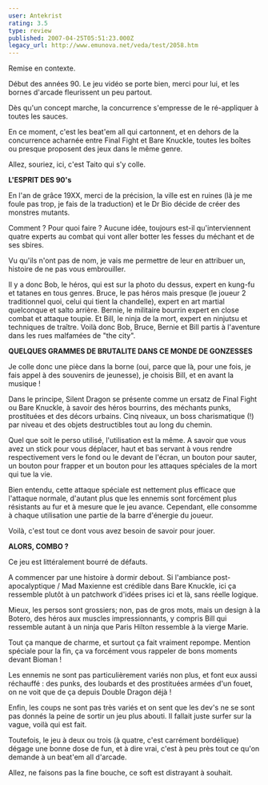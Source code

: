 ```yaml
---
user: Antekrist
rating: 3.5
type: review
published: 2007-04-25T05:51:23.000Z
legacy_url: http://www.emunova.net/veda/test/2058.htm
---
```

Remise en contexte.  

Début des années 90\. Le jeu vidéo se porte bien, merci pour lui, et les bornes d'arcade fleurissent un peu partout.  

Dès qu'un concept marche, la concurrence s'empresse de le ré-appliquer à toutes les sauces.  

En ce moment, c'est les beat'em all qui cartonnent, et en dehors de la concurrence acharnée entre Final Fight et Bare Knuckle, toutes les boîtes ou presque proposent des jeux dans le même genre.  

Allez, souriez, ici, c'est Taito qui s'y colle.  

  

**L'ESPRIT DES 90's**  

En l'an de grâce 19XX, merci de la précision, la ville est en ruines (là je me foule pas trop, je fais de la traduction) et le Dr Bio décide de créer des monstres mutants.  

Comment ? Pour quoi faire ? Aucune idée, toujours est-il qu'interviennent quatre experts au combat qui vont aller botter les fesses du méchant et de ses sbires.  

  

Vu qu'ils n'ont pas de nom, je vais me permettre de leur en attribuer un, histoire de ne pas vous embrouiller.  

Il y a donc Bob, le héros, qui est sur la photo du dessus, expert en kung-fu et tatanes en tous genres. Bruce, le pas héros mais presque (le joueur 2 traditionnel quoi, celui qui tient la chandelle), expert en art martial quelconque et salto arrière. Bernie, le militaire bourrin expert en close combat et attaque toupie. Et Bill, le ninja de la mort, expert en ninjutsu et techniques de traître. Voilà donc Bob, Bruce, Bernie et Bill partis à l'aventure dans les rues malfamées de "the city".  

  

**QUELQUES GRAMMES DE BRUTALITE DANS CE MONDE DE GONZESSES**  

Je colle donc une pièce dans la borne (oui, parce que là, pour une fois, je fais appel à des souvenirs de jeunesse), je choisis Bill, et en avant la musique !  

Dans le principe, Silent Dragon se présente comme un ersatz de Final Fight ou Bare Knuckle, à savoir des héros bourrins, des méchants punks, prostituées et des décors urbains. Cinq niveaux, un boss charismatique (!) par niveau et des objets destructibles tout au long du chemin.  

  

Quel que soit le perso utilisé, l'utilisation est la même. A savoir que vous avez un stick pour vous déplacer, haut et bas servant à vous rendre respectivement vers le fond ou le devant de l'écran, un bouton pour sauter, un bouton pour frapper et un bouton pour les attaques spéciales de la mort qui tue la vie.  

  

Bien entendu, cette attaque spéciale est nettement plus efficace que l'attaque normale, d'autant plus que les ennemis sont forcément plus résistants au fur et à mesure que le jeu avance. Cependant, elle consomme à chaque utilisation une partie de la barre d'énergie du joueur.  

  

Voilà, c'est tout ce dont vous avez besoin de savoir pour jouer.  

  

**ALORS, COMBO ?**  

Ce jeu est littéralement bourré de défauts.  

A commencer par une histoire à dormir debout. Si l'ambiance post-apocalyptique / Mad Maxienne est crédible dans Bare Knuckle, ici ça ressemble plutôt à un patchwork d'idées prises ici et là, sans réelle logique.  

Mieux, les persos sont grossiers; non, pas de gros mots, mais un design à la Botero, des héros aux muscles impressionnants, y compris Bill qui ressemble autant à un ninja que Paris Hilton ressemble à la vierge Marie.  

Tout ça manque de charme, et surtout ça fait vraiment repompe. Mention spéciale pour la fin, ça va forcément vous rappeler de bons moments devant Bioman !  

Les ennemis ne sont pas particulièrement variés non plus, et font eux aussi réchauffé : des punks, des loubards et des prostituées armées d'un fouet, on ne voit que de ça depuis Double Dragon déjà !  

Enfin, les coups ne sont pas très variés et on sent que les dev's ne se sont pas donnés la peine de sortir un jeu plus abouti. Il fallait juste surfer sur la vague, voilà qui est fait.  

  

Toutefois, le jeu à deux ou trois (à quatre, c'est carrément bordélique) dégage une bonne dose de fun, et à dire vrai, c'est à peu près tout ce qu'on demande à un beat'em all d'arcade.  

Allez, ne faisons pas la fine bouche, ce soft est distrayant à souhait.